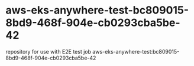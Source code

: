 # aws-eks-anywhere-test-bc809015-8bd9-468f-904e-cb0293cba5be-42
repository for use with E2E test job aws-eks-anywhere-test:bc809015-8bd9-468f-904e-cb0293cba5be-42
